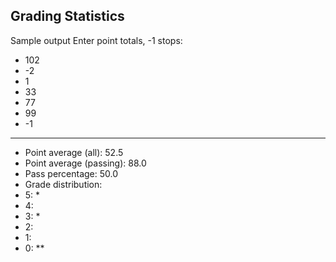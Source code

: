 Grading Statistics
---
Sample output
Enter point totals, -1 stops:
- 102
- -2
- 1
- 33
- 77
- 99
- -1
---
- Point average (all): 52.5
- Point average (passing): 88.0
- Pass percentage: 50.0
- Grade distribution:
- 5: *
- 4:
- 3: *
- 2:
- 1:
- 0: **
